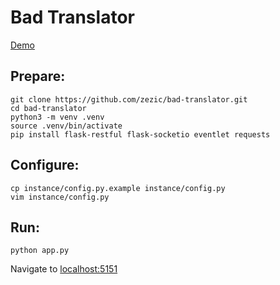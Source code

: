 # Bad Translator

[Demo](http://trtr.zezic.ru)

## Prepare:

    git clone https://github.com/zezic/bad-translator.git
    cd bad-translator
    python3 -m venv .venv
    source .venv/bin/activate
    pip install flask-restful flask-socketio eventlet requests

## Configure:

    cp instance/config.py.example instance/config.py
    vim instance/config.py

## Run:

    python app.py

Navigate to [localhost:5151](http://localhost:5151)
